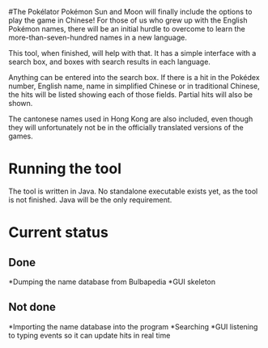 #The Pokélator
Pokémon Sun and Moon will finally include the options to play the game in Chinese!
For those of us who grew up with the English Pokémon names, there will be an initial hurdle to overcome to learn the more-than-seven-hundred names in a new language.

This tool, when finished, will help with that.
It has a simple interface with a search box, and boxes with search results in each language.

Anything can be entered into the search box. If there is a hit in the Pokédex number, English name, name in simplified Chinese or in traditional Chinese, the hits will be listed showing each of those fields. Partial hits will also be shown.

The cantonese names used in Hong Kong are also included, even though they will unfortunately not be in the officially translated versions of the games.

# Running the tool
The tool is written in Java. No standalone executable exists yet, as the tool is not finished.
Java will be the only requirement.

# Current status
## Done
*Dumping the name database from Bulbapedia
*GUI skeleton

## Not done
*Importing the name database into the program
*Searching
*GUI listening to typing events so it can update hits in real time